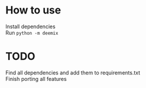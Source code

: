 # How to use
Install dependencies<br>
Run `python -m deemix`

# TODO
Find all dependencies and add them to requirements.txt<br>
Finish porting all features
